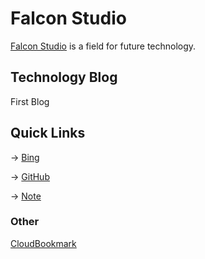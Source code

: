 # Falcon Studio

[Falcon Studio](https://gitfalcon.github.io) is a field for future technology.


## Technology Blog

First Blog


## Quick Links

→ [Bing](https://www.bing.com)

→ [GitHub](https://www.github.com)

→ [Note](https://note.youdao.com)


### Other

[CloudBookmark](https://gitfalcon.github.io/CloudBookmark)
